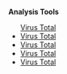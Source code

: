 <p><strong>Analysis Tools</strong></p>
<ul>
<a href="https://www.virustotal.com/gui/home/url/" target="_blank">Virus Total</a>
<li><a href="https://www.virustotal.com/gui/home/url" target="_blank" rel="noopener noreferrer">Virus Total</a></li>
<li><a href="https://www.virustotal.com/gui/home/url" target="_blank" rel="noopener noreferrer">Virus Total</a></li>
<li><a href="https://www.virustotal.com/gui/home/url" target="_blank" rel="noopener noreferrer">Virus Total</a></li>
<li><a href="https://www.virustotal.com/gui/home/url" target="_blank" rel="noopener noreferrer">Virus Total</a></li>
</ul>
